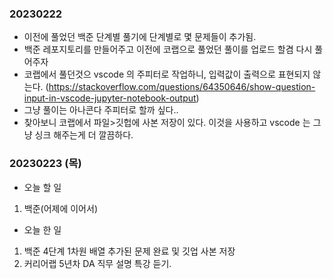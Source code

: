 ### 20230222
- 이전에 풀었던 백준 단계별 풀기에 단계별로 몇 문제들이 추가됨.
- 백준 레포지토리를 만들어주고 이전에 코랩으로 풀었던 풀이를 업로드 할겸 다시 풀어주자
- 코랩에서 풀던것으 vscode 의 주피터로 작업하니, 입력값이 출력으로 표현되지 않는다. (https://stackoverflow.com/questions/64350646/show-question-input-in-vscode-jupyter-notebook-output)
- 그냥 풀이는 아나콘다 주피터로 할까 싶다..
- 찾아보니 코랩에서 파일>깃헙에 사본 저장이 있다. 이것을 사용하고 vscode 는 그냥 싱크 해주는게 더 깔끔하다.  

### 20230223 (목)
- 오늘 할 일
1. 백준(어제에 이어서)

- 오늘 한 일
1. 백준 4단계 1차원 배열 추가된 문제 완료 및 깃업 사본 저장
2. 커리어랩 5년차 DA 직무 설명 특강 듣기.

